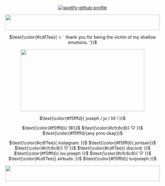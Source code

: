 <p align="center" width="100%"
  
[![spotify-github-profile](https://spotify-github-profile.kittinanx.com/api/view?uid=31wabxkllltqinmwe4icoek2bdem&cover_image=true&theme=novatorem&show_offline=true&background_color=121212&interchange=false&bar_color=c3f4ea&bar_color_cover=false)](https://spotify-github-profile.kittinanx.com/api/view?uid=31wabxkllltqinmwe4icoek2bdem&redirect=true)

</p>

<div align="center">

  <img src="https://i.postimg.cc/qBDLKDhX/border.png" width="500" height="50">  

  $\text{\color{#cdf7ee}{ ✩ ` thank you for being the victim of my shallow emotions. '}}$
  
  <img src="https://i.postimg.cc/CL1S5XGC/ivantill.png" width="400" height="200">  

 
 $\text{\color{#f5fffd}{  joseph / jo / till !   }}$

 $\text{\color{#f5fffd}{ 18!}}$ $\text{\color{#cfc6c8}{ ♡ }}$  $\text{\color{#f5fffd}{any prns okay}}$

$\text{\color{#cdf7ee}{ instagram: }}$ $\text{\color{#f5fffd}{ joriisan}}$ $\text{\color{#cfc6c8}{ ♡ }}$ $\text{\color{#cdf7ee}{ discord: }}$ $\text{\color{#f5fffd}{ luv.joseph }}$ $\text{\color{#cfc6c8}{ ♡ }}$ $\text{\color{#cdf7ee}{ airbuds: }}$ $\text{\color{#f5fffd}{ luvjoseph }}$

  <img src="https://i.postimg.cc/qBDLKDhX/border.png" width="500" height="50">  
</div>

